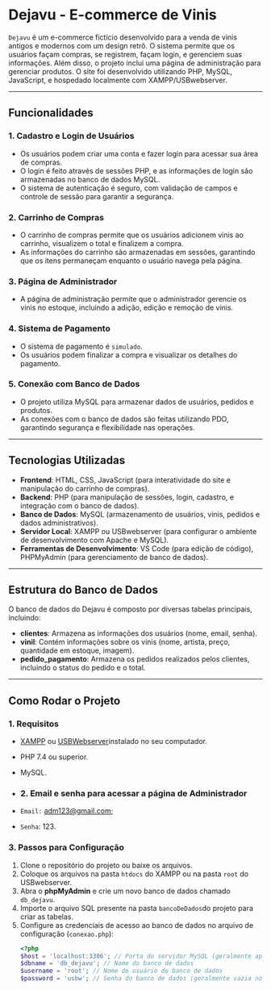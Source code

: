 # Dejavu - E-commerce de Vinis

`Dejavu` é um e-commerce fictício desenvolvido para a venda de vinis antigos e modernos com um design retrô. O sistema permite que os usuários façam compras, se registrem, façam login, e gerenciem suas informações.
Além disso, o projeto inclui uma página de administração para gerenciar produtos. O site foi desenvolvido utilizando PHP, MySQL, JavaScript, e hospedado localmente com XAMPP/USBwebserver.

---

## Funcionalidades

### 1. **Cadastro e Login de Usuários**

- Os usuários podem criar uma conta e fazer login para acessar sua área de compras.
- O login é feito através de sessões PHP, e as informações de login são armazenadas no banco de dados MySQL.
- O sistema de autenticação é seguro, com validação de campos e controle de sessão para garantir a segurança.

### 2. **Carrinho de Compras**

- O carrinho de compras permite que os usuários adicionem vinis ao carrinho, visualizem o total e finalizem a compra.
- As informações do carrinho são armazenadas em sessões, garantindo que os itens permaneçam enquanto o usuário navega pela página.

### 3. **Página de Administrador**

- A página de administração permite que o administrador gerencie os vinis no estoque, incluindo a adição, edição e remoção de vinis.

### 4. **Sistema de Pagamento**

- O sistema de pagamento é `simulado`.
- Os usuários podem finalizar a compra e visualizar os detalhes do pagamento.

### 5. **Conexão com Banco de Dados**

- O projeto utiliza MySQL para armazenar dados de usuários, pedidos e produtos.
- As conexões com o banco de dados são feitas utilizando PDO, garantindo segurança e flexibilidade nas operações.

---

## Tecnologias Utilizadas

- **Frontend**: HTML, CSS, JavaScript (para interatividade do site e manipulação do carrinho de compras).
- **Backend**: PHP (para manipulação de sessões, login, cadastro, e integração com o banco de dados).
- **Banco de Dados**: MySQL (armazenamento de usuários, vinis, pedidos e dados administrativos).
- **Servidor Local**: XAMPP ou USBwebserver (para configurar o ambiente de desenvolvimento com Apache e MySQL).
- **Ferramentas de Desenvolvimento**: VS Code (para edição de código), PHPMyAdmin (para gerenciamento de banco de dados).

---

## Estrutura do Banco de Dados

O banco de dados do Dejavu é composto por diversas tabelas principais, incluindo:

- **clientes**: Armazena as informações dos usuários (nome, email, senha).
- **vinil**: Contém informações sobre os vinis (nome, artista, preço, quantidade em estoque, imagem).
- **pedido_pagamento**: Armazena os pedidos realizados pelos clientes, incluindo o status do pedido e o total.

---

## Como Rodar o Projeto

### 1. **Requisitos**

- [XAMPP](https://www.apachefriends.org/index.html) ou [USBWebserver](https://usbwebserver.yura.mk.ua/)instalado no seu computador.
- PHP 7.4 ou superior.
- MySQL.

- ### 2. **Email e senha para acessar a página de Administrador**
- `Email:` adm123@gmail.com;
- `Senha`: 123.

### 3. **Passos para Configuração**

1. Clone o repositório do projeto ou baixe os arquivos.
2. Coloque os arquivos na pasta `htdocs` do XAMPP ou na pasta `root` do USBwebserver.
3. Abra o **phpMyAdmin** e crie um novo banco de dados chamado `db_dejavu`.
4. Importe o arquivo SQL presente na pasta `bancoDeDados`do projeto para criar as tabelas.
5. Configure as credenciais de acesso ao banco de dados no arquivo de configuração (`conexao.php`):
   ```php
   <?php
   $host = 'localhost:3306'; // Porta do servidor MySQL (geralmente apenas 'localhost' no XAMPP)
   $dbname = 'db_dejavu'; // Nome do banco de dados
   $username = 'root'; // Nome de usuário do banco de dados
   $password = 'usbw'; // Senha do banco de dados (geralmente vazia no XAMPP)
   ```
